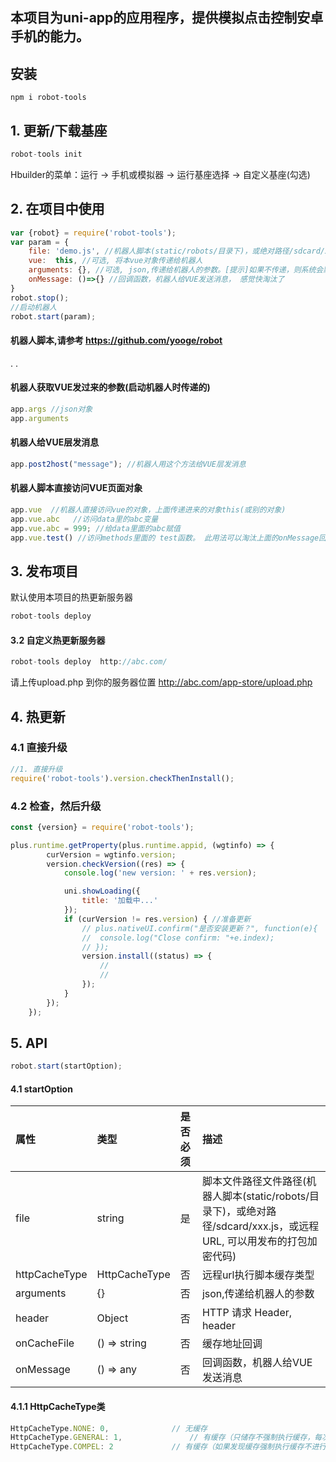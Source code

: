## 本项目为uni-app的应用程序，提供模拟点击控制安卓手机的能力。
 
## 安装
```
npm i robot-tools
```

## 1. 更新/下载基座
```js
robot-tools init
```
Hbuilder的菜单：运行 -> 手机或模拟器 -> 运行基座选择 -> 自定义基座(勾选)



## 2. 在项目中使用
```js
var {robot} = require('robot-tools');
var param = { 
    file: 'demo.js', //机器人脚本(static/robots/目录下)，或绝对路径/sdcard/xxx.js，或远程URL(也可以用发布的打包加密代码)
    vue:  this, //可选, 将本vue对象传递给机器人
    arguments: {}, //可选, json,传递给机器人的参数。[提示]如果不传递，则系统会默认使用'当时'的vue的data数据
    onMessage: ()=>{} //回调函数，机器人给VUE发送消息， 感觉快淘汰了
}
robot.stop();
//启动机器人
robot.start(param); 

```
#### 机器人脚本,请参考 https://github.com/yooge/robot
.
.

#### 机器人获取VUE发过来的参数(启动机器人时传递的)
```js
app.args //json对象
app.arguments
```
#### 机器人给VUE层发消息
```js
app.post2host("message"); //机器人用这个方法给VUE层发消息
```

#### 机器人脚本直接访问VUE页面对象
```js
app.vue  //机器人直接访问vue的对象，上面传递进来的对象this(或别的对象)
app.vue.abc   //访问data里的abc变量
app.vue.abc = 999; //给data里面的abc赋值
app.vue.test() //访问methods里面的 test函数。 此用法可以淘汰上面的onMessage回调

```


## 3. 发布项目   
默认使用本项目的热更新服务器
```js
robot-tools deploy
```

#### 3.2 自定义热更新服务器
```js 
robot-tools deploy  http://abc.com/
```
请上传upload.php 到你的服务器位置 http://abc.com/app-store/upload.php


## 4. 热更新
### 4.1 直接升级
```js
//1. 直接升级
require('robot-tools').version.checkThenInstall();
```
### 4.2 检查，然后升级
```js
const {version} = require('robot-tools');

plus.runtime.getProperty(plus.runtime.appid, (wgtinfo) => {
        curVersion = wgtinfo.version;
        version.checkVersion((res) => {
            console.log('new version: ' + res.version);

            uni.showLoading({
                title: '加载中...'
            });
            if (curVersion != res.version) { //准备更新
                // plus.nativeUI.confirm("是否安装更新？", function(e){
                // 	console.log("Close confirm: "+e.index);
                // });
                version.install((status) => {
                    //
                    //
                });
            }
        });
    });
```

## 5. API
```js
robot.start(startOption);
```
#### 4.1 startOption
| 属性| 类型 | 是否必须 | 描述 |
| :-----| :----- | :----- | :----- |
| file | string | 是 | 脚本文件路径文件路径(机器人脚本(static/robots/目录下)，或绝对路径/sdcard/xxx.js，或远程URL, 可以用发布的打包加密代码) |
| httpCacheType | HttpCacheType | 否 | 远程url执行脚本缓存类型 |
| arguments | {} | 否 | json,传递给机器人的参数 |
| header | Object | 否 | HTTP 请求 Header, header |
| onCacheFile | () => string | 否 | 缓存地址回调 |
| onMessage | () => any | 否 | 回调函数，机器人给VUE发送消息 |
#### 4.1.1 HttpCacheType类
```js
HttpCacheType.NONE: 0,				// 无缓存
HttpCacheType.GENERAL: 1,		        // 有缓存（只储存不强制执行缓存，每次还是会下载）
HttpCacheType.COMPEL: 2				// 有缓存（如果发现缓存强制执行缓存不进行下载）
```
